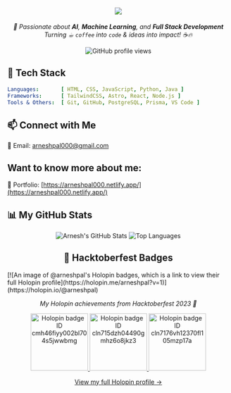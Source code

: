 <h1 align="center">
  <a href="https://git.io/typing-svg">
    <img src="https://readme-typing-svg.herokuapp.com/?lines=Hello,+There!+👋;I'm+Arnesh;&center=true&size=30">
  </a>
</h1>

<p align="center">
  <i>🚀 Passionate about <b>AI</b>, <b>Machine Learning</b>, and <b>Full Stack Development</b><br>
  Turning ☕︎ <code>coffee</code> into <code>code</code> & ideas into impact! ☕🔥</i>
</p>

<p align="center">
  <img src="https://komarev.com/ghpvc/?username=Arnesh-pal&style=flat-square&color=6f42c1" alt="GitHub profile views" />
</p>

## 🌌 Tech Stack

```yaml
Languages:       [ HTML, CSS, JavaScript, Python, Java ]
Frameworks:      [ TailwindCSS, Astro, React, Node.js ]
Tools & Others:  [ Git, GitHub, PostgreSQL, Prisma, VS Code ]
```

## 📫 Connect with Me
📧 Email: arneshpal000@gmail.com

## Want to know more about me:
👀 Portfolio: [https://arneshpal000.netlify.app/](https://arneshpal000.netlify.app/)

## 📊 My GitHub Stats
<div align="center">
        <img src="https://github-readme-stats.vercel.app/api?username=Arnesh-pal&show_icons=true&theme=dracula&count_private=true&hide_border=true" alt="Arnesh's GitHub Stats" />
        <img src="https://github-readme-stats.vercel.app/api/top-langs/?username=Arnesh-pal&layout=compact&theme=dracula&hide_border=true" alt="Top Languages" />
</div>

<h2 align="center">🏅 Hacktoberfest Badges</h2>
[![An image of @arneshpal's Holopin badges, which is a link to view their full Holopin profile](https://holopin.me/arneshpal?v=1)](https://holopin.io/@arneshpal)
<p align="center">
  <em>My Holopin achievements from Hacktoberfest 2023 🎉</em>
</p>

<p align="center">
  <a href="https://www.holopin.io/userbadge/cmh46fiyy002bl704s5jwwbmg" target="_blank">
    <img src="https://holopin.io/api/user/badge?id=cmh46fiyy002bl704s5jwwbmg" width="130" alt="Holopin badge ID cmh46fiyy002bl704s5jwwbmg" />
  </a>
  <a href="https://www.holopin.io/hacktoberfest2023/userbadge/cln715dzh04490gmhz6o8jkz3" target="_blank">
    <img src="https://holopin.io/api/user/badge?id=cln715dzh04490gmhz6o8jkz3" width="130" alt="Holopin badge ID cln715dzh04490gmhz6o8jkz3" />
  </a>
  <a href="https://www.holopin.io/userbadge/cln7176vh12370fl105mzp17a" target="_blank">
    <img src="https://holopin.io/api/user/badge?id=cln7176vh12370fl105mzp17a" width="130" alt="Holopin badge ID cln7176vh12370fl105mzp17a" />
  </a>
</p>

<p align="center">
  <a href="https://holopin.io/@arneshpal" target="_blank">View my full Holopin profile →</a>
</p>

